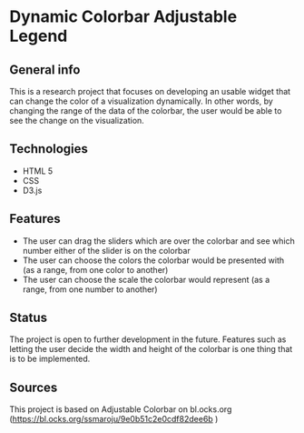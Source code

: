 # Dynamic Colorbar Adjustable Legend

## General info
This is a research project that focuses on developing an usable widget that can change the color of a visualization dynamically. In other words, by changing the range of the data of the colorbar, the user would be able to see the change on the visualization. 

## Technologies
* HTML 5
* CSS
* D3.js 

## Features
* The user can drag the sliders which are over the colorbar and see which number either of the slider is on the colorbar
* The user can choose the colors the colorbar would be presented with (as a range, from one color to another)
* The user can choose the scale the colorbar would represent (as a range, from one number to another)

## Status
The project is open to further development in the future. Features such as letting the user decide the width and height of the colorbar is one thing that is to be implemented.

## Sources
This project is based on Adjustable Colorbar on bl.ocks.org (https://bl.ocks.org/ssmaroju/9e0b51c2e0cdf82dee6b )

